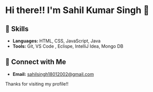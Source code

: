 # Hi there!! I'm Sahil Kumar Singh 👋

## 🌱 Skills  
  
- **Languages:**  HTML, CSS, JavaScript, Java 
- **Tools:** Git, VS Code , Eclispe, IntelliJ Idea, Mongo DB  
 
## 🔗 Connect with Me

- **Email:** sahilsingh18012002@gmail.com
 
Thanks for visiting my profile!! 
  
